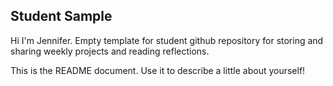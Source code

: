 ## Student Sample
Hi I'm Jennifer. 
Empty template for student github repository for storing and sharing weekly projects and reading reflections. 

This is the README document. Use it to describe a little about yourself!
